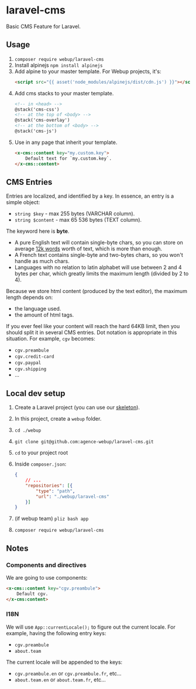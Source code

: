 # laravel-cms
Basic CMS Feature for Laravel.

## Usage

1. `composer require webup/laravel-cms`
2. Install alpinejs `npm install alpinejs`
3. Add alpine to your master template. For Webup projects, it's:
    ```html
    <script src="{{ asset('node_modules/alpinejs/dist/cdn.js') }}"></script>
    ```
4. Add cms stacks to your master template.
    ```html
    <!-- in <head> -->
    @stack('cms-css')
    <!-- at the top of <body> -->
    @stack('cms-overlay')
    <!-- at the bottom of <body> -->
    @stack('cms-js')
    ```
5. Use in any page that inherit your template.
    ```html
    <x-cms::content key="my.custom.key">
        Default text for `my.custom.key`.
    </x-cms::content>
    ```

## CMS Entries

Entries are localized, and identified by a key.
In essence, an entry is a simple object:
- `string $key` - max 255 bytes (VARCHAR column).
- `string $content` - max 65 536 bytes (TEXT column).

The keyword here is **byte**.
- A pure English text will contain single-byte chars,
  so you can store on average [12k words](https://charactercounter.com/characters-to-words)
  worth of text, which is more than enough.
- A French text contains single-byte and two-bytes chars,
  so you won't handle as much chars.
- Languages with no relation to latin alphabet will use
  between 2 and 4 bytes per char, which greatly limits
  the maximum length (divided by 2 to 4).

Because we store html content (produced by the text editor),
the maximum length depends on:
- the language used.
- the amount of html tags.

If you ever feel like your content will reach the hard 64KB limit,
then you should split it in several CMS entries. Dot notation is
appropriate in this situation. For example, `cgv` becomes:
- `cgv.preambule`
- `cgv.credit-card`
- `cgv.paypal`
- `cgv.shipping`
- ...

## Local dev setup

1. Create a Laravel project (you can use our
   [skeleton](https://github.com/agence-webup/laravel-skeleton)).
2. In this project, create a `webup` folder.
3. `cd ./webup`
4. `git clone git@github.com:agence-webup/laravel-cms.git`
5. `cd` to your project root
6. Inside `composer.json`:
    ```json
    {
        // ...
        "repositories": [{
            "type": "path",
            "url": "./webup/laravel-cms"
        }]
    }
    ```

7. (if webup team) `pliz bash app`
8. `composer require webup/laravel-cms`

## Notes

### Components and directives

We are going to use components:
```html
<x-cms::content key="cgv.preambule">
    Default cgv.
</x-cms:content>
```

### I18N

We will use `App::currentLocale();` to figure out the current locale.
For example, having the following entry keys:
- `cgv.preambule`
- `about.team`

The current locale will be appended to the keys:
- `cgv.preambule.en` or `cgv.preambule.fr`, etc...
- `about.team.en` or `about.team.fr`, etc...
